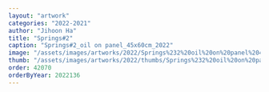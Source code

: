 ```yaml
---
layout: "artwork"
categories: "2022-2021"
author: "Jihoon Ha"
title: "Springs#2"
caption: "Springs#2_oil on panel_45x60cm_2022"
image: "/assets/images/artworks/2022/Springs%232%20oil%20on%20panel%2045x60cm%202022.jpg"
thumb: "/assets/images/artworks/2022/thumbs/Springs%232%20oil%20on%20panel%2045x60cm%202022.jpg"
order: 42070
orderByYear: 2022136
---
```

